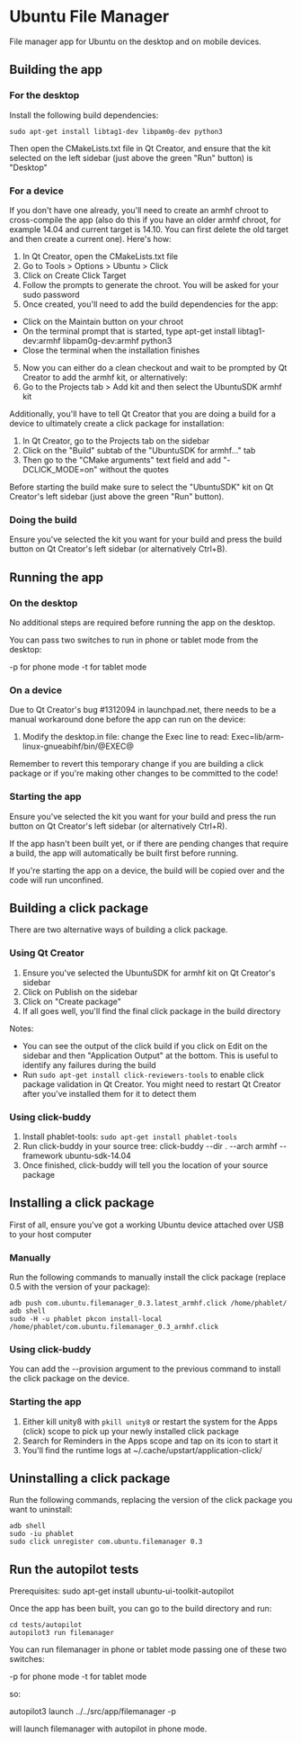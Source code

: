 # Ubuntu File Manager

File manager app for Ubuntu on the desktop and on mobile devices.

## Building the app

### For the desktop

Install the following build dependencies:

    sudo apt-get install libtag1-dev libpam0g-dev python3

Then open the CMakeLists.txt file in Qt Creator, and ensure that the kit
selected on the left sidebar (just above the green "Run" button) is "Desktop"

### For a device

If you don't have one already, you'll need to create an armhf chroot to
cross-compile the app (also do this if you have an older armhf chroot, for
example 14.04 and current target is 14.10. You can first delete the old target
and then create a current one). Here's how:

1. In Qt Creator, open the CMakeLists.txt file
2. Go to Tools > Options > Ubuntu > Click
2. Click on Create Click Target
3. Follow the prompts to generate the chroot. You will be asked for your sudo
   password
4. Once created, you'll need to add the build dependencies for the app:
  - Click on the Maintain button on your chroot
  - On the terminal prompt that is started, type
    apt-get install libtag1-dev:armhf libpam0g-dev:armhf python3
  - Close the terminal when the installation finishes
5. Now you can either do a clean checkout and wait to be prompted by Qt Creator
   to add the armhf kit, or alternatively:
6. Go to the Projects tab > Add kit and then select the UbuntuSDK armhf kit

Additionally, you'll have to tell Qt Creator that you are doing a build for a
device to ultimately create a click package for installation:

1. In Qt Creator, go to the Projects tab on the sidebar
2. Click on the "Build" subtab of the "UbuntuSDK for armhf..." tab
3. Then go to the "CMake arguments" text field and add "-DCLICK_MODE=on"
   without the quotes

Before starting the build make sure to select the "UbuntuSDK" kit on Qt
Creator's left sidebar (just above the green "Run" button).

### Doing the build

Ensure you've selected the kit you want for your build and press the build
button on Qt Creator's left sidebar (or alternatively Ctrl+B).

## Running the app

### On the desktop

No additional steps are required before running the app on the desktop.

You can pass two switches to run in phone or tablet mode from the desktop:

-p for phone mode
-t for tablet mode


### On a device

Due to Qt Creator's bug #1312094 in launchpad.net, there needs to be a manual
workaround done before the app can run on the device:

1. Modify the desktop.in file: change the Exec line to read:
   Exec=lib/arm-linux-gnueabihf/bin/@EXEC@

Remember to revert this temporary change if you are building a click package or
if you're making other changes to be committed to the code!

### Starting the app

Ensure you've selected the kit you want for your build and press the run
button on Qt Creator's left sidebar (or alternatively Ctrl+R).

If the app hasn't been built yet, or if there are pending changes that require
a build, the app will automatically be built first before running.

If you're starting the app on a device, the build will be copied over and the
code will run unconfined.

## Building a click package

There are two alternative ways of building a click package.

### Using Qt Creator

1. Ensure you've selected the UbuntuSDK for armhf kit on Qt Creator's sidebar
2. Click on Publish on the sidebar
3. Click on "Create package"
4. If all goes well, you'll find the final click package in the build directory

Notes:
- You can see the output of the click build if you click on Edit on the sidebar
  and then "Application Output" at the bottom. This is useful to identify any
  failures during the build
- Run `sudo apt-get install click-reviewers-tools` to enable click package
  validation in Qt Creator. You might need to restart Qt Creator after you've
  installed them for it to detect them

### Using click-buddy

1. Install phablet-tools: `sudo apt-get install phablet-tools`
2. Run click-buddy in your source tree:
   click-buddy --dir . --arch armhf --framework ubuntu-sdk-14.04
3. Once finished, click-buddy will tell you the location of your source package

## Installing a click package

First of all, ensure you've got a working Ubuntu device attached over USB to
your host computer

### Manually

Run the following commands to manually install the click package (replace 0.5
with the version of your package):

    adb push com.ubuntu.filemanager_0.3.latest_armhf.click /home/phablet/
    adb shell
    sudo -H -u phablet pkcon install-local /home/phablet/com.ubuntu.filemanager_0.3_armhf.click

### Using click-buddy

You can add the --provision argument to the previous command to install the
click package on the device.

### Starting the app

1. Either kill unity8 with `pkill unity8` or restart the system for the Apps
   (click) scope to pick up your newly installed click package
2. Search for Reminders in the Apps scope and tap on its icon to start it
3. You'll find the runtime logs at ~/.cache/upstart/application-click/

## Uninstalling a click package

Run the following commands, replacing the version of the click package you want
to uninstall:

    adb shell
    sudo -iu phablet
    sudo click unregister com.ubuntu.filemanager 0.3

## Run the autopilot tests

Prerequisites:
    sudo apt-get install ubuntu-ui-toolkit-autopilot

Once the app has been built, you can go to the build directory and run:

    cd tests/autopilot
    autopilot3 run filemanager

You can run filemanager in phone or tablet mode passing one of these two switches:

-p for phone mode
-t for tablet mode

so:

autopilot3 launch ../../src/app/filemanager -p

will launch filemanager with autopilot in phone mode.


